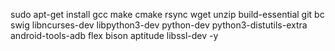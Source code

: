  sudo apt-get install gcc make cmake rsync wget unzip build-essential git bc swig libncurses-dev libpython3-dev python-dev python3-distutils-extra android-tools-adb flex bison aptitude libssl-dev -y